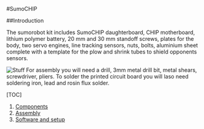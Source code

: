 #SumoCHIP

##Introduction

The sumorobot kit includes SumoCHIP daughterboard, CHIP motherboard, lithium polymer battery, 20 mm and 30 mm standoff screws,
plates for the body, two servo engines, line tracking sensors, nuts, bolts, aluminium sheet complete with a template for the plow and shrink tubes to shield opponents sensors.

![Stuff](img/kit/00-components.jpg)
For assembly you will need a drill, 3mm metal drill bit, metal shears, screwdriver, pliers. To solder the printed circuit board you will laso need soldering iron, lead and rosin flux solder.

[TOC]

1. [Components](components.md "Components")
2. [Assembly](assembly.md "Assembly")
3. [Software and setup](software.md "Software and setup")
